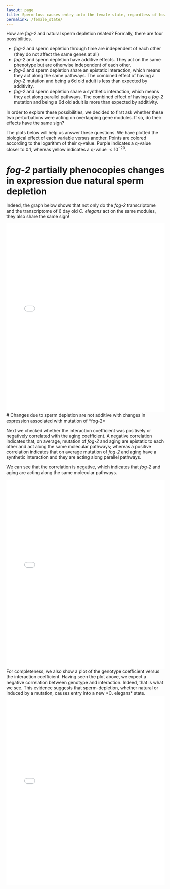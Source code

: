 ```yaml
---
layout: page
title: Sperm-loss causes entry into the female state, regardless of how sperm is lost
permalink: /female_state/
---
```


How are *fog-2* and natural sperm depletion related? Formally, there are four
possibilities.

* *fog-2* and sperm depletion through time are independent of each other
(they do not affect the same genes at all)
* *fog-2* and sperm depletion have additive effects. They act on the same
phenotype but are otherwise independent of each other.
* *fog-2* and sperm depletion share an epistatic interaction, which means they
act along the same pathways. The combined effect of having a *fog-2* mutation
and being a 6d old adult is less than expected by additivity.
* *fog-2* and sperm depletion share a synthetic interaction, which means they
act along parallel pathways. The combined effect of having a *fog-2* mutation
and being a 6d old adult is more than expected by additivity.

In order to explore these possibilities, we decided to first ask whether
these two perturbations were acting on overlapping gene modules. If so, do their
effects have the same sign?

The plots below will help us answer these questions. We have plotted the
biological effect of each variable versus another. Points are colored according
to the logarithm of their q-value. Purple indicates a q-value closer to 0.1,
whereas yellow indicates a q-value $<10^{-20}$.

# *fog-2* partially phenocopies changes in expression due natural sperm depletion

Indeed, the graph below shows that not only do the *fog-2* transcriptome and the
transcriptome of 6 day old *C. elegans* act on the same modules, they also share
the same sign!

<iframe src="{{ site.baseurl }}/plots/aging_vs_genotype.html"
    style="max-width = 100%"
    sandbox="allow-same-origin allow-scripts"
    width="100%"
    height="600"
    scrolling="no"
    seamless="seamless"
    frameborder="0">
</iframe>
# Changes due to sperm depletion are not additive with changes in expression associated with mutation of *fog-2*

Next we checked whether the interaction coefficient was positively or negatively
correlated with the aging coefficient. A negative correlation indicates that,
on average, mutation of *fog-2* and aging are epistatic to each other and act
along the same molecular pathways; whereas a positive correlation indicates that
on average mutation of *fog-2* and aging have a synthetic interaction and they are
acting along parallel pathways.

We can see that the correlation is negative, which indicates that *fog-2* and
aging are acting along the same molecular pathways.

<iframe src="{{ site.baseurl }}/plots/aging_vs_interaction.html"
    style="max-width = 100%"
    sandbox="allow-same-origin allow-scripts"
    width="100%"
    height="600"
    scrolling="no"
    seamless="seamless"
    frameborder="0">
</iframe>
For completeness, we also show a plot of the genotype coefficient versus the
interaction coefficient. Having seen the plot above, we expect a negative
correlation between genotype and interaction. Indeed, that is what we see.
This evidence suggests that sperm-depletion, whether natural or induced by a
mutation, causes entry into a new *C. elegans* state.

<iframe src="{{ site.baseurl }}/plots/genotype_vs_interaction.html"
    style="max-width = 100%"
    sandbox="allow-same-origin allow-scripts"
    width="100%"
    height="600"
    scrolling="no"
    seamless="seamless"
    frameborder="0">
</iframe>
